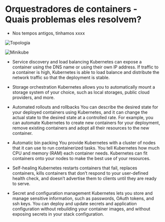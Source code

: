 # Orquestradores de containers - Quais problemas eles resolvem?

- Nos tempos antigos, tínhamos xxxx

![Topologia](./assets/logo.png)

![Minikube](/javajon/courses/kubernetes-fundamentals/minikube/assets/minikube.png "Minikube")


- Service discovery and load balancing
Kubernetes can expose a container using the DNS name or using their own IP address. If traffic to a container is high, Kubernetes is able to load balance and distribute the network traffic so that the deployment is stable.

- Storage orchestration
Kubernetes allows you to automatically mount a storage system of your choice, such as local storages, public cloud providers, and more.

- Automated rollouts and rollbacks
You can describe the desired state for your deployed containers using Kubernetes, and it can change the actual state to the desired state at a controlled rate. For example, you can automate Kubernetes to create new containers for your deployment, remove existing containers and adopt all their resources to the new container.

- Automatic bin packing
You provide Kubernetes with a cluster of nodes that it can use to run containerized tasks. You tell Kubernetes how much CPU and memory (RAM) each container needs. Kubernetes can fit containers onto your nodes to make the best use of your resources.

- Self-healing
Kubernetes restarts containers that fail, replaces containers, kills containers that don’t respond to your user-defined health check, and doesn’t advertise them to clients until they are ready to serve.

- Secret and configuration management
Kubernetes lets you store and manage sensitive information, such as passwords, OAuth tokens, and ssh keys. You can deploy and update secrets and application configuration without rebuilding your container images, and without exposing secrets in your stack configuration.
    